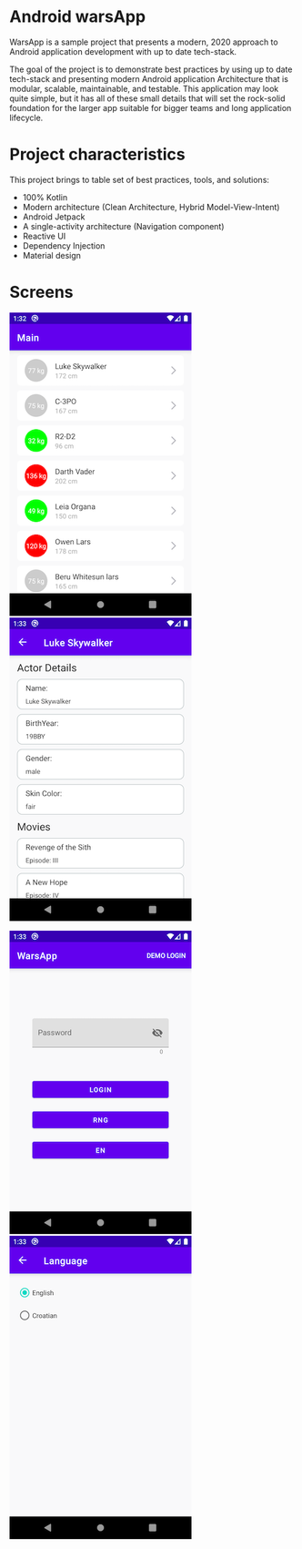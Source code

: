 # Android warsApp

WarsApp is a sample project that presents a modern, 2020 approach to Android application development with up to date tech-stack.

The goal of the project is to demonstrate best practices by using up to date tech-stack and presenting modern Android application Architecture that is modular, scalable, maintainable, and testable. This application may look quite simple, but it has all of these small details that will set the rock-solid foundation for the larger app suitable for bigger teams and long application lifecycle.

# Project characteristics

This project brings to table set of best practices, tools, and solutions:

* 100% Kotlin
* Modern architecture (Clean Architecture, Hybrid Model-View-Intent)
* Android Jetpack
* A single-activity architecture (Navigation component)
* Reactive UI
* Dependency Injection
* Material design

# Screens

![Screen 1](https://github.com/goransipic/AndroidWarsApp/blob/master/images/picture-1.png) ![Screen 2](https://github.com/goransipic/AndroidWarsApp/blob/master/images/picture-2.png)

![Screen 3](https://github.com/goransipic/AndroidWarsApp/blob/master/images/picture-3.png) ![Screen 4](https://github.com/goransipic/AndroidWarsApp/blob/master/images/picture-4.png)

